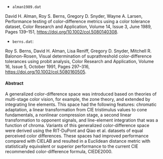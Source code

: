 * `alman1989.dat`

David H. Alman, Roy S. Berns, Gregory D. Snyder, Wayne A. Larsen,
Performance testing of color-difference metrics using a color tolerance dataset,
Color Research and Application, Volume 14, Issue 3, June 1989, Pages 139–151,
<https://doi.org/10.1002/col.5080140308>.

* `berns.dat`: 

Roy S. Berns, David H. Alman, Lisa Reniff, Gregory D. Snyder, Mitchell R.
Balonon-Rosen,
Visual determination of suprathreshold color-difference tolerances using probit
analysis,
Color Research and Application, Volume 16, Issue 5, October 1991, Pages 297–316,
<https://doi.org/10.1002/col.5080160505>.

#### Abstract
A generalized color-difference space was introduced based on theories of
multi-stage color vision, for example, the zone theory, and extended by
integrating line elements. This space had the following features: chromatic
adaptation, a linear transformation from CIE tristimulus values to cone
fundamentals, a nonlinear compression stage, a second linear transformation to
opponent signals, and line-element integration that was a function of chroma.
Variants of this generalized color-difference space were derived using the
RIT-DuPont and Qiao et al. datasets of equal perceived color differences. These
spaces had improved performance compared with CIELAB and resulted in a
Euclidean distance metric with statistically equivalent or superior performance
to the current CIE recommended color-difference formula, CIEDE2000.
